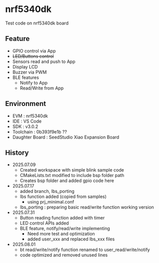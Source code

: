 # nrf5340dk
Test code on nrf5340dk board

## Feature
- GPIO control via App
- ~~LED/Buttons control~~
- Sensors read and push to App
- Display LCD
- Buzzer via PWM
- BLE features
  - Notify to App
  - Read/Write from App

## Environment
- EVM : nrf5340dk
- IDE : VS Code
- SDK : v3.0.2
- Toolchain : 0b393f9e1b ??
- Daughter Board : SeedStudio Xiao Expansion Board


## History
- 2025.07.09
  - Created workspace with simple blink sample code
  - CMakeLists.txt modified to include bsp folder path
  - Creates bsp folder and added gpio code here
- 2025.07.17
  - added branch, lbs_porting
  - lbs function added (copied from samples)
    - using prj_minimal.conf
  - lbs_porting : preparing basic read/write function working version
- 2025.07.31
  - Button reading function added with timer
  - LED control APIs added
  - BLE feature, notify/read/write implementing
    - Need more test and optimization
    - added user_xxx and replaced lbs_xxx files
- 2025.08.01
  - bt read/write/notify function renamed to user_read/write/notify
  - code optimized and removed unused lines